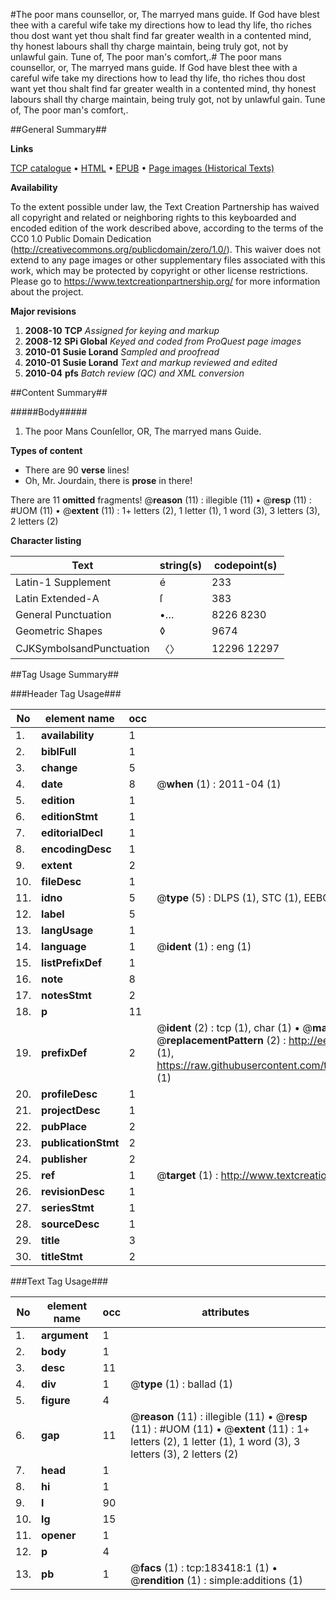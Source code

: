 #The poor mans counsellor, or, The marryed mans guide. If God have blest thee with a careful wife take my directions how to lead thy life, tho riches thou dost want yet thou shalt find far greater wealth in a contented mind, thy honest labours shall thy charge maintain, being truly got, not by unlawful gain. Tune of, The poor man's comfort,.#
The poor mans counsellor, or, The marryed mans guide. If God have blest thee with a careful wife take my directions how to lead thy life, tho riches thou dost want yet thou shalt find far greater wealth in a contented mind, thy honest labours shall thy charge maintain, being truly got, not by unlawful gain. Tune of, The poor man's comfort,.

##General Summary##

**Links**

[TCP catalogue](http://www.ota.ox.ac.uk/tcp/)  • 
[HTML](http://tei.it.ox.ac.uk/tcp/Texts-HTML/free/B06/B06935.html)  • 
[EPUB](http://tei.it.ox.ac.uk/tcp/Texts-EPUB/free/B06/B06935.epub) • 
[Page images (Historical Texts)](https://historicaltexts.jisc.ac.uk/eebo-99887751e)

**Availability**

To the extent possible under law, the Text Creation Partnership has waived all copyright and related or neighboring rights to this keyboarded and encoded edition of the work described above, according to the terms of the CC0 1.0 Public Domain Dedication (http://creativecommons.org/publicdomain/zero/1.0/). This waiver does not extend to any page images or other supplementary files associated with this work, which may be protected by copyright or other license restrictions. Please go to https://www.textcreationpartnership.org/ for more information about the project.

**Major revisions**

1. __2008-10__ __TCP__ *Assigned for keying and markup*
1. __2008-12__ __SPi Global__ *Keyed and coded from ProQuest page images*
1. __2010-01__ __Susie Lorand__ *Sampled and proofread*
1. __2010-01__ __Susie Lorand__ *Text and markup reviewed and edited*
1. __2010-04__ __pfs__ *Batch review (QC) and XML conversion*

##Content Summary##

#####Body#####

1. The poor Mans Counſellor, OR, The marryed mans Guide.

**Types of content**

  * There are 90 **verse** lines!
  * Oh, Mr. Jourdain, there is **prose** in there!

There are 11 **omitted** fragments! 
 @__reason__ (11) : illegible (11)  •  @__resp__ (11) : #UOM (11)  •  @__extent__ (11) : 1+ letters (2), 1 letter (1), 1 word (3), 3 letters (3), 2 letters (2)

**Character listing**


|Text|string(s)|codepoint(s)|
|---|---|---|
|Latin-1 Supplement|é|233|
|Latin Extended-A|ſ|383|
|General Punctuation|•…|8226 8230|
|Geometric Shapes|◊|9674|
|CJKSymbolsandPunctuation|〈〉|12296 12297|

##Tag Usage Summary##

###Header Tag Usage###

|No|element name|occ|attributes|
|---|---|---|---|
|1.|__availability__|1||
|2.|__biblFull__|1||
|3.|__change__|5||
|4.|__date__|8| @__when__ (1) : 2011-04 (1)|
|5.|__edition__|1||
|6.|__editionStmt__|1||
|7.|__editorialDecl__|1||
|8.|__encodingDesc__|1||
|9.|__extent__|2||
|10.|__fileDesc__|1||
|11.|__idno__|5| @__type__ (5) : DLPS (1), STC (1), EEBO-CITATION (1), PROQUEST (1), VID (1)|
|12.|__label__|5||
|13.|__langUsage__|1||
|14.|__language__|1| @__ident__ (1) : eng (1)|
|15.|__listPrefixDef__|1||
|16.|__note__|8||
|17.|__notesStmt__|2||
|18.|__p__|11||
|19.|__prefixDef__|2| @__ident__ (2) : tcp (1), char (1)  •  @__matchPattern__ (2) : ([0-9\-]+):([0-9IVX]+) (1), (.+) (1)  •  @__replacementPattern__ (2) : http://eebo.chadwyck.com/downloadtiff?vid=$1&page=$2 (1), https://raw.githubusercontent.com/textcreationpartnership/Texts/master/tcpchars.xml#$1 (1)|
|20.|__profileDesc__|1||
|21.|__projectDesc__|1||
|22.|__pubPlace__|2||
|23.|__publicationStmt__|2||
|24.|__publisher__|2||
|25.|__ref__|1| @__target__ (1) : http://www.textcreationpartnership.org/docs/. (1)|
|26.|__revisionDesc__|1||
|27.|__seriesStmt__|1||
|28.|__sourceDesc__|1||
|29.|__title__|3||
|30.|__titleStmt__|2||


###Text Tag Usage###

|No|element name|occ|attributes|
|---|---|---|---|
|1.|__argument__|1||
|2.|__body__|1||
|3.|__desc__|11||
|4.|__div__|1| @__type__ (1) : ballad (1)|
|5.|__figure__|4||
|6.|__gap__|11| @__reason__ (11) : illegible (11)  •  @__resp__ (11) : #UOM (11)  •  @__extent__ (11) : 1+ letters (2), 1 letter (1), 1 word (3), 3 letters (3), 2 letters (2)|
|7.|__head__|1||
|8.|__hi__|1||
|9.|__l__|90||
|10.|__lg__|15||
|11.|__opener__|1||
|12.|__p__|4||
|13.|__pb__|1| @__facs__ (1) : tcp:183418:1 (1)  •  @__rendition__ (1) : simple:additions (1)|
